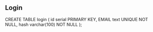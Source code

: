 
## Login
CREATE TABLE login (
    id serial PRIMARY KEY,
    EMAIL text UNIQUE NOT NULL,
    hash varchar(100) NOT NULL
);
